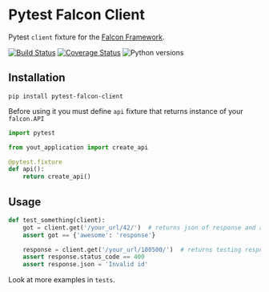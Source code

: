 Pytest Falcon Client
===
Pytest `client` fixture for the [Falcon Framework](https://github.com/falconry/falcon).

[![Build Status](https://travis-ci.org/cryptomaniac512/pytest-falcon-client.svg?branch=master)](https://travis-ci.org/cryptomaniac512/pytest-falcon-client)
[![Coverage Status](https://coveralls.io/repos/github/cryptomaniac512/pytest-falcon-client/badge.svg?branch=master)](https://coveralls.io/github/cryptomaniac512/pytest-falcon-client?branch=master)
![Python versions](https://img.shields.io/badge/python-3.4,%203.5,%203.6-blue.svg)

## Installation

``` shell
pip install pytest-falcon-client
```

Before using it you must define `api` fixture that returns instance of your `falcon.API`

``` python
import pytest

from yout_application import create_api

@pytest.fixture
def api():
    return create_api()
```

## Usage

``` python
def test_something(client):
    got = client.get('/your_url/42/')  # returns json of response and automatically check response status code
	assert got == {'awesome': 'response'}

	response = client.get('/your_url/100500/')  # returns testing response object and skip status code check
	assert response.status_code == 400
	assert response.json = 'Invalid id'
```

Look at more examples in `tests`.
